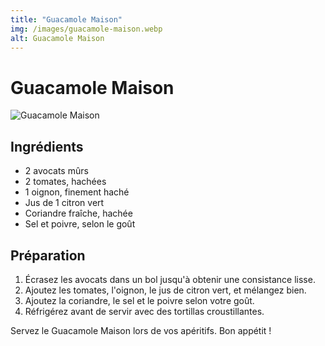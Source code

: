 ```yaml
---
title: "Guacamole Maison"
img: /images/guacamole-maison.webp
alt: Guacamole Maison
---
```


# Guacamole Maison

![Guacamole Maison](/images/guacamole-maison.webp)

## Ingrédients

- 2 avocats mûrs
- 2 tomates, hachées
- 1 oignon, finement haché
- Jus de 1 citron vert
- Coriandre fraîche, hachée
- Sel et poivre, selon le goût

## Préparation

1. Écrasez les avocats dans un bol jusqu'à obtenir une consistance lisse.
2. Ajoutez les tomates, l'oignon, le jus de citron vert, et mélangez bien.
3. Ajoutez la coriandre, le sel et le poivre selon votre goût.
4. Réfrigérez avant de servir avec des tortillas croustillantes.

Servez le Guacamole Maison lors de vos apéritifs. Bon appétit !
